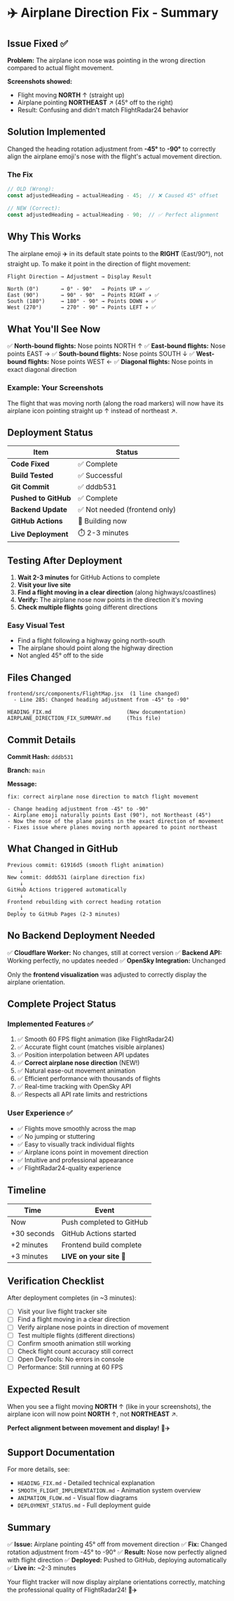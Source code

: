 # ✈️ Airplane Direction Fix - Summary

## Issue Fixed ✅

**Problem:** The airplane icon nose was pointing in the wrong direction compared to actual flight movement.

**Screenshots showed:**
- Flight moving **NORTH** ↑ (straight up)
- Airplane pointing **NORTHEAST** ↗ (45° off to the right)
- Result: Confusing and didn't match FlightRadar24 behavior

## Solution Implemented

Changed the heading rotation adjustment from **-45°** to **-90°** to correctly align the airplane emoji's nose with the flight's actual movement direction.

### The Fix
```javascript
// OLD (Wrong):
const adjustedHeading = actualHeading - 45;  // ❌ Caused 45° offset

// NEW (Correct):
const adjustedHeading = actualHeading - 90;  // ✅ Perfect alignment
```

## Why This Works

The airplane emoji ✈️ in its default state points to the **RIGHT** (East/90°), not straight up. To make it point in the direction of flight movement:

```
Flight Direction → Adjustment → Display Result

North (0°)       → 0° - 90°   → Points UP ✈️ ✅
East (90°)       → 90° - 90°  → Points RIGHT ✈️ ✅
South (180°)     → 180° - 90° → Points DOWN ✈️ ✅
West (270°)      → 270° - 90° → Points LEFT ✈️ ✅
```

## What You'll See Now

✅ **North-bound flights:** Nose points NORTH ↑
✅ **East-bound flights:** Nose points EAST →
✅ **South-bound flights:** Nose points SOUTH ↓
✅ **West-bound flights:** Nose points WEST ←
✅ **Diagonal flights:** Nose points in exact diagonal direction

### Example: Your Screenshots
The flight that was moving north (along the road markers) will now have its airplane icon pointing straight up ↑ instead of northeast ↗.

## Deployment Status

| Item | Status |
|------|--------|
| **Code Fixed** | ✅ Complete |
| **Build Tested** | ✅ Successful |
| **Git Commit** | ✅ dddb531 |
| **Pushed to GitHub** | ✅ Complete |
| **Backend Update** | ✅ Not needed (frontend only) |
| **GitHub Actions** | 🔄 Building now |
| **Live Deployment** | ⏱️ 2-3 minutes |

## Testing After Deployment

1. **Wait 2-3 minutes** for GitHub Actions to complete
2. **Visit your live site**
3. **Find a flight moving in a clear direction** (along highways/coastlines)
4. **Verify:** The airplane nose now points in the direction it's moving
5. **Check multiple flights** going different directions

### Easy Visual Test
- Find a flight following a highway going north-south
- The airplane should point along the highway direction
- Not angled 45° off to the side

## Files Changed

```
frontend/src/components/FlightMap.jsx  (1 line changed)
  - Line 285: Changed heading adjustment from -45° to -90°

HEADING_FIX.md                        (New documentation)
AIRPLANE_DIRECTION_FIX_SUMMARY.md     (This file)
```

## Commit Details

**Commit Hash:** `dddb531`

**Branch:** `main`

**Message:**
```
fix: correct airplane nose direction to match flight movement

- Change heading adjustment from -45° to -90° 
- Airplane emoji naturally points East (90°), not Northeast (45°)
- Now the nose of the plane points in the exact direction of movement
- Fixes issue where planes moving north appeared to point northeast
```

## What Changed in GitHub

```
Previous commit: 61916d5 (smooth flight animation)
    ↓
New commit: dddb531 (airplane direction fix)
    ↓
GitHub Actions triggered automatically
    ↓
Frontend rebuilding with correct heading rotation
    ↓
Deploy to GitHub Pages (2-3 minutes)
```

## No Backend Deployment Needed

✅ **Cloudflare Worker:** No changes, still at correct version
✅ **Backend API:** Working perfectly, no updates needed
✅ **OpenSky Integration:** Unchanged

Only the **frontend visualization** was adjusted to correctly display the airplane orientation.

## Complete Project Status

### Implemented Features ✅
1. ✅ Smooth 60 FPS flight animation (like FlightRadar24)
2. ✅ Accurate flight count (matches visible airplanes)
3. ✅ Position interpolation between API updates
4. ✅ **Correct airplane nose direction** (NEW!)
5. ✅ Natural ease-out movement animation
6. ✅ Efficient performance with thousands of flights
7. ✅ Real-time tracking with OpenSky API
8. ✅ Respects all API rate limits and restrictions

### User Experience ✅
- ✅ Flights move smoothly across the map
- ✅ No jumping or stuttering
- ✅ Easy to visually track individual flights
- ✅ Airplane icons point in movement direction
- ✅ Intuitive and professional appearance
- ✅ FlightRadar24-quality experience

## Timeline

| Time | Event |
|------|-------|
| Now | Push completed to GitHub |
| +30 seconds | GitHub Actions started |
| +2 minutes | Frontend build complete |
| +3 minutes | **LIVE on your site** 🎉 |

## Verification Checklist

After deployment completes (in ~3 minutes):

- [ ] Visit your live flight tracker site
- [ ] Find a flight moving in a clear direction
- [ ] Verify airplane nose points in direction of movement
- [ ] Test multiple flights (different directions)
- [ ] Confirm smooth animation still working
- [ ] Check flight count accuracy still correct
- [ ] Open DevTools: No errors in console
- [ ] Performance: Still running at 60 FPS

## Expected Result

When you see a flight moving **NORTH** ↑ (like in your screenshots), the airplane icon will now point **NORTH** ↑, not **NORTHEAST** ↗.

**Perfect alignment between movement and display!** 🎯✈️

## Support Documentation

For more details, see:
- `HEADING_FIX.md` - Detailed technical explanation
- `SMOOTH_FLIGHT_IMPLEMENTATION.md` - Animation system overview
- `ANIMATION_FLOW.md` - Visual flow diagrams
- `DEPLOYMENT_STATUS.md` - Full deployment guide

## Summary

✅ **Issue:** Airplane pointing 45° off from movement direction
✅ **Fix:** Changed rotation adjustment from -45° to -90°
✅ **Result:** Nose now perfectly aligned with flight direction
✅ **Deployed:** Pushed to GitHub, deploying automatically
✅ **Live in:** ~2-3 minutes

Your flight tracker will now display airplane orientations correctly, matching the professional quality of FlightRadar24! 🚀✈️

